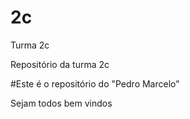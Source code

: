 # 2c
Turma 2c

Repositório  da turma 2c

#Este é o repositório do "Pedro Marcelo"

Sejam todos bem vindos

![]()
